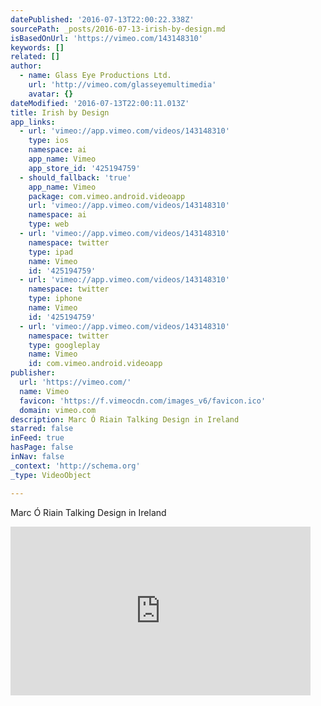 ```yaml
---
datePublished: '2016-07-13T22:00:22.338Z'
sourcePath: _posts/2016-07-13-irish-by-design.md
isBasedOnUrl: 'https://vimeo.com/143148310'
keywords: []
related: []
author:
  - name: Glass Eye Productions Ltd.
    url: 'http://vimeo.com/glasseyemultimedia'
    avatar: {}
dateModified: '2016-07-13T22:00:11.013Z'
title: Irish by Design
app_links:
  - url: 'vimeo://app.vimeo.com/videos/143148310'
    type: ios
    namespace: ai
    app_name: Vimeo
    app_store_id: '425194759'
  - should_fallback: 'true'
    app_name: Vimeo
    package: com.vimeo.android.videoapp
    url: 'vimeo://app.vimeo.com/videos/143148310'
    namespace: ai
    type: web
  - url: 'vimeo://app.vimeo.com/videos/143148310'
    namespace: twitter
    type: ipad
    name: Vimeo
    id: '425194759'
  - url: 'vimeo://app.vimeo.com/videos/143148310'
    namespace: twitter
    type: iphone
    name: Vimeo
    id: '425194759'
  - url: 'vimeo://app.vimeo.com/videos/143148310'
    namespace: twitter
    type: googleplay
    name: Vimeo
    id: com.vimeo.android.videoapp
publisher:
  url: 'https://vimeo.com/'
  name: Vimeo
  favicon: 'https://f.vimeocdn.com/images_v6/favicon.ico'
  domain: vimeo.com
description: Marc Ó Riain Talking Design in Ireland
starred: false
inFeed: true
hasPage: false
inNav: false
_context: 'http://schema.org'
_type: VideoObject

---
```

Marc Ó Riain Talking Design in Ireland

<iframe src="https://cdn.embedly.com/widgets/media.html?src=https%3A%2F%2Fplayer.vimeo.com%2Fvideo%2F143148310&amp;url=https%3A%2F%2Fvimeo.com%2F143148310&amp;image=http%3A%2F%2Fi.vimeocdn.com%2Fvideo%2F581231250_295x166.jpg&amp;key=b7d04c9b404c499eba89ee7072e1c4f7&amp;type=text%2Fhtml&amp;schema=vimeo" width="480" height="270" scrolling="no" frameborder="0" allowfullscreen="" style=""></iframe>